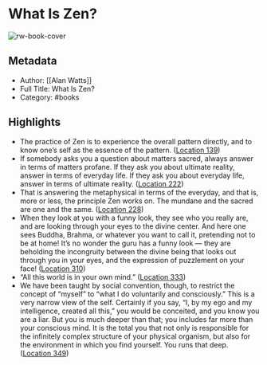 # What Is Zen?

![rw-book-cover](https://images-na.ssl-images-amazon.com/images/I/41x7HsVxr4L._SL200_.jpg)

## Metadata
- Author: [[Alan Watts]]
- Full Title: What Is Zen?
- Category: #books

## Highlights
- The practice of Zen is to experience the overall pattern directly, and to know one’s self as the essence of the pattern. ([Location 139](https://readwise.io/to_kindle?action=open&asin=B002NT3BJ8&location=139))
- If somebody asks you a question about matters sacred, always answer in terms of matters profane. If they ask you about ultimate reality, answer in terms of everyday life. If they ask you about everyday life, answer in terms of ultimate reality. ([Location 222](https://readwise.io/to_kindle?action=open&asin=B002NT3BJ8&location=222))
- That is answering the metaphysical in terms of the everyday, and that is, more or less, the principle Zen works on. The mundane and the sacred are one and the same. ([Location 228](https://readwise.io/to_kindle?action=open&asin=B002NT3BJ8&location=228))
- When they look at you with a funny look, they see who you really are, and are looking through your eyes to the divine center. And here one sees Buddha, Brahma, or whatever you want to call it, pretending not to be at home! It’s no wonder the guru has a funny look — they are beholding the incongruity between the divine being that looks out through you in your eyes, and the expression of puzzlement on your face! ([Location 310](https://readwise.io/to_kindle?action=open&asin=B002NT3BJ8&location=310))
- “All this world is in your own mind.” ([Location 333](https://readwise.io/to_kindle?action=open&asin=B002NT3BJ8&location=333))
- We have been taught by social convention, though, to restrict the concept of “myself” to “what I do voluntarily and consciously.” This is a very narrow view of the self. Certainly if you say, “I, by my ego and my intelligence, created all this,” you would be conceited, and you know you are a liar. But you is much deeper than that; you includes far more than your conscious mind. It is the total you that not only is responsible for the infinitely complex structure of your physical organism, but also for the environment in which you find yourself. You runs that deep. ([Location 349](https://readwise.io/to_kindle?action=open&asin=B002NT3BJ8&location=349))

